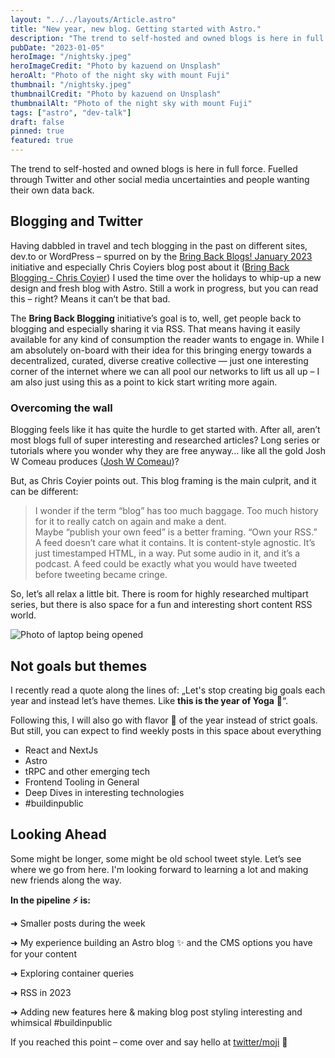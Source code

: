 ```yaml
---
layout: "../../layouts/Article.astro"
title: "New year, new blog. Getting started with Astro."
description: "The trend to self-hosted and owned blogs is here in full force. Fuelled through Twitter and other social media uncertainties and people wanting their own data back. 'Bring Back Blogging' – a decentralized, curated, diverse creative collective."
pubDate: "2023-01-05"
heroImage: "/nightsky.jpeg"
heroImageCredit: "Photo by kazuend on Unsplash"
heroAlt: "Photo of the night sky with mount Fuji"
thumbnail: "/nightsky.jpeg"
thumbnailCredit: "Photo by kazuend on Unsplash"
thumbnailAlt: "Photo of the night sky with mount Fuji"
tags: ["astro", "dev-talk"]
draft: false
pinned: true
featured: true
---
```

The trend to self-hosted and owned blogs is here in full force. Fuelled through Twitter and other social media uncertainties and people wanting their own data back. 

## Blogging and Twitter
Having dabbled in travel and tech blogging in the past on different sites, dev.to or WordPress – spurred on by the [Bring Back Blogs! January 2023](https://bringback.blog/) initiative and especially Chris Coyiers blog post about it ([Bring Back Blogging - Chris Coyier](https://chriscoyier.net/2022/12/26/bring-back-blogging/)) I used the time over the holidays to whip-up a new design and fresh blog with Astro.
Still a work in progress, but you can read this – right? Means it can’t be that bad.

The **Bring Back Blogging** initiative’s goal is to, well, get people back to blogging and especially sharing it via RSS. That means having it easily available for any kind of consumption the reader wants to engage in.
While I am absolutely on-board with their idea for this bringing <span class="text-transparent bg-clip-text bg-gradient-to-r from-pink-300 via-orange-300 to-red-400 font-semibold">energy towards a decentralized, curated, diverse creative collective — just one interesting corner of the internet where we can all pool our networks to lift us all up</span> – I am also just using this as a point to kick start writing more again.

### Overcoming the wall
Blogging feels like it has quite the hurdle to get started with. After all, aren’t most blogs full of super interesting and researched articles? Long series or tutorials where you wonder why they are free anyway… like all the gold Josh W Comeau produces ([Josh W Comeau](https://joshwcomeau.com/))?

But, as Chris Coyier points out. This blog framing is the main culprit, and it can be different:

> I wonder if the term “blog” has too much baggage. Too much history for it to really catch on again and make a dent.   
> Maybe “publish your own feed” is a better framing. “Own your RSS.” A feed doesn’t care what it contains. It is content-style agnostic. It’s just timestamped HTML, in a way. Put some audio in it, and it’s a podcast. A feed could be exactly what you would have tweeted before tweeting became cringe.

So, let’s all relax a little bit. There is room for highly researched multipart series, but there is also space for a fun and interesting short content RSS world.

![Photo of laptop being opened](/laptop_opened.jpg)

## Not goals but themes
I recently read a quote along the lines of: „Let's stop creating big goals each year and instead let’s have themes. Like **this is the year of Yoga** 🧘“.

Following this, I will also go with flavor 🍦 of the year instead of strict goals. But still, you can expect to find weekly posts in this space about everything

* React and NextJs
* Astro
* tRPC and other emerging tech
* Frontend Tooling in General
* Deep Dives in interesting technologies
* <span class="text-transparent bg-clip-text bg-gradient-to-r from-pink-300 via-orange-300 to-red-400 font-semibold">#buildinpublic</span>

## Looking Ahead

Some might be longer, some might be old school tweet style. Let’s see where we go from here. I'm looking forward to learning a lot and making new friends along the way.

**In the pipeline ⚡ is:**

<span class="text-gray-500 mr-3">➜</span> Smaller posts during the week  

<span class="text-gray-500 mr-3">➜</span> My experience building an Astro blog ✨ and the CMS options you have for your content  

<span class="text-gray-500 mr-3">➜</span> Exploring container queries  

<span class="text-gray-500 mr-3">➜</span> RSS in 2023

<span class="text-gray-500 mr-3">➜</span> Adding new features here & making blog post styling interesting and whimsical #buildinpublic

If you reached this point – come over and say hello at [twitter/moji](https://twitter.com/mojitane) 👋